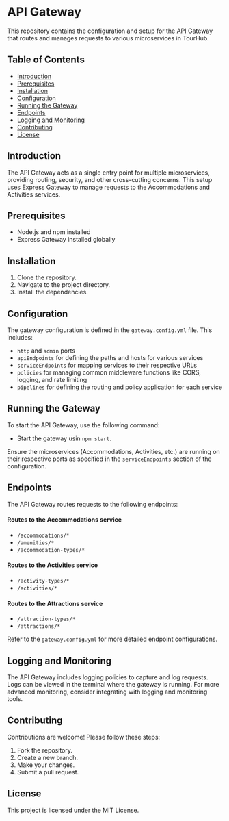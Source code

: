 # API Gateway

This repository contains the configuration and setup for the API Gateway that routes and manages requests to various microservices in TourHub.

## Table of Contents

- [Introduction](#introduction)
- [Prerequisites](#prerequisites)
- [Installation](#installation)
- [Configuration](#configuration)
- [Running the Gateway](#running-the-gateway)
- [Endpoints](#endpoints)
- [Logging and Monitoring](#logging-and-monitoring)
- [Contributing](#contributing)
- [License](#license)

## Introduction

The API Gateway acts as a single entry point for multiple microservices, providing routing, security, and other cross-cutting concerns. This setup uses Express Gateway to manage requests to the Accommodations and Activities services.

## Prerequisites

- Node.js and npm installed
- Express Gateway installed globally

## Installation

1. Clone the repository.
2. Navigate to the project directory.
3. Install the dependencies.

## Configuration

The gateway configuration is defined in the `gateway.config.yml` file. This includes:

- `http` and `admin` ports
- `apiEndpoints` for defining the paths and hosts for various services
- `serviceEndpoints` for mapping services to their respective URLs
- `policies` for managing common middleware functions like CORS, logging, and rate limiting
- `pipelines` for defining the routing and policy application for each service

## Running the Gateway

To start the API Gateway, use the following command:

- Start the gateway usin `npm start`.

Ensure the microservices (Accommodations, Activities, etc.) are running on their respective ports as specified in the `serviceEndpoints` section of the configuration.

## Endpoints

The API Gateway routes requests to the following endpoints:

#### Routes to the Accommodations service

- `/accommodations/*`
- `/amenities/*`
- `/accommodation-types/*`

#### Routes to the Activities service

- `/activity-types/*`
- `/activities/*`

#### Routes to the Attractions service

- `/attraction-types/*`
- `/attractions/*`

Refer to the `gateway.config.yml` for more detailed endpoint configurations.

## Logging and Monitoring

The API Gateway includes logging policies to capture and log requests. Logs can be viewed in the terminal where the gateway is running. For more advanced monitoring, consider integrating with logging and monitoring tools.

## Contributing

Contributions are welcome! Please follow these steps:

1. Fork the repository.
2. Create a new branch.
3. Make your changes.
4. Submit a pull request.

## License

This project is licensed under the MIT License.
